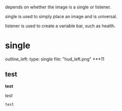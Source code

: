 depends on whether the image is a single or listener.

single is used to simply place an image and is universal.

listener is used to create a variable bar, such as health.


# single


outline_left:
  type: single
  file: "hud_left.png"
***11





## test

**test**

_test_

`test`
